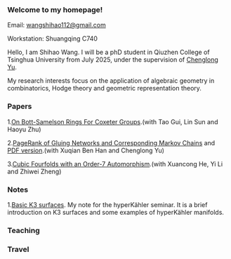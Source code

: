 ### Welcome to my homepage!

Email: wangshihao112@gmail.com

Workstation: Shuangqing C740

Hello, I am Shihao Wang. I will be a phD student in Qiuzhen College of Tsinghua University from July 2025, under the supervision of [Chenglong Yu](https://chenglongyu.github.io/). 

My research interests focus on the application of algebraic geometry in combinatorics, Hodge theory and geometric representation theory.

### Papers

1.[On Bott-Samelson Rings For Coxeter Groups](http://arxiv.org/abs/2408.10155).(with Tao Gui, Lin Sun and Haoyu Zhu)

2.[PageRank of Gluing Networks and Corresponding Markov Chains](https://www.mdpi.com/2227-7390/13/13/2080) and [PDF version](https://www.mdpi.com/2227-7390/13/13/2080/pdf).(with Xuqian Ben Han and Chenglong Yu)

3.[Cubic Fourfolds with an Order-7 Automorphism](https://arxiv.org/abs/2509.26359).(with Xuancong He, Yi Li and Zhiwei Zheng)

### Notes

1.[Basic K3 surfaces](notes/2025Fall/hyperKahler_seminar_basic_K3_surface.pdf). My note for the hyperKähler seminar. It is a brief introduction on K3 surfaces and some examples of hyperKähler manifolds.

### Teaching

### Travel
   
